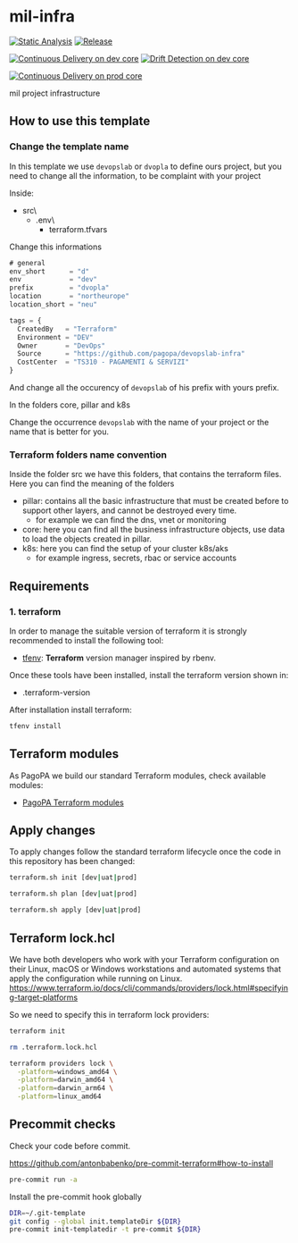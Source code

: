 # mil-infra

[![Static Analysis](https://github.com/pagopa/mil-infra/actions/workflows/static_analysis.yml/badge.svg)](https://github.com/pagopa/mil-infra/actions/workflows/static_analysis.yml)
[![Release](https://github.com/pagopa/mil-infra/actions/workflows/release.yml/badge.svg)](https://github.com/pagopa/mil-infra/actions/workflows/release.yml)

[![Continuous Delivery on dev core](https://github.com/pagopa/mil-infra/actions/workflows/dev_cd_core.yml/badge.svg)](https://github.com/pagopa/mil-infra/actions/workflows/dev_cd_core.yml)
[![Drift Detection on dev core](https://github.com/pagopa/mil-infra/actions/workflows/dev_drift_core.yml/badge.svg)](https://github.com/pagopa/mil-infra/actions/workflows/dev_drift_core.yml)

[![Continuous Delivery on prod core](https://github.com/pagopa/mil-infra/actions/workflows/prod_cd_core.yml/badge.svg)](https://github.com/pagopa/mil-infra/actions/workflows/prod_cd_core.yml)

mil project infrastructure

## How to use this template

### Change the template name

In this template we use `devopslab` or `dvopla` to define ours project, but you need to change all the information, to be complaint with your project

Inside:

* src\
  * .env\
    * terraform.tfvars

Change this informations

```ts
# general
env_short      = "d"
env            = "dev"
prefix         = "dvopla"
location       = "northeurope"
location_short = "neu"

tags = {
  CreatedBy   = "Terraform"
  Environment = "DEV"
  Owner       = "DevOps"
  Source      = "https://github.com/pagopa/devopslab-infra"
  CostCenter  = "TS310 - PAGAMENTI & SERVIZI"
}
```

And change all the occurency of `devopslab` of his prefix with yours prefix.

In the folders core, pillar and k8s

Change the occurrence `devopslab` with the name of your project or the name that is better for you.

### Terraform folders name convention

Inside the folder src we have this folders, that contains the terraform files. Here you can find the meaning of the folders

* pillar: contains all the basic infrastructure that must be created before to support other layers, and cannot be destroyed every time.
  * for example we can find the dns, vnet or monitoring
* core: here you can find all the business infrastructure objects, use data to load the objects created in pillar.
* k8s: here you can find the setup of your cluster k8s/aks
  * for example ingress, secrets, rbac or service accounts

## Requirements

### 1. terraform

In order to manage the suitable version of terraform it is strongly recommended to install the following tool:

* [tfenv](https://github.com/tfutils/tfenv): **Terraform** version manager inspired by rbenv.

Once these tools have been installed, install the terraform version shown in:

* .terraform-version

After installation install terraform:

```sh
tfenv install
```

## Terraform modules

As PagoPA we build our standard Terraform modules, check available modules:

* [PagoPA Terraform modules](https://github.com/search?q=topic%3Aterraform-modules+org%3Apagopa&type=repositories)

## Apply changes

To apply changes follow the standard terraform lifecycle once the code in this repository has been changed:

```sh
terraform.sh init [dev|uat|prod]

terraform.sh plan [dev|uat|prod]

terraform.sh apply [dev|uat|prod]
```

## Terraform lock.hcl

We have both developers who work with your Terraform configuration on their Linux, macOS or Windows workstations and automated systems that apply the configuration while running on Linux.
<https://www.terraform.io/docs/cli/commands/providers/lock.html#specifying-target-platforms>

So we need to specify this in terraform lock providers:

```sh
terraform init

rm .terraform.lock.hcl

terraform providers lock \
  -platform=windows_amd64 \
  -platform=darwin_amd64 \
  -platform=darwin_arm64 \
  -platform=linux_amd64
```

## Precommit checks

Check your code before commit.

<https://github.com/antonbabenko/pre-commit-terraform#how-to-install>

```sh
pre-commit run -a
```

Install the pre-commit hook globally

```sh
DIR=~/.git-template
git config --global init.templateDir ${DIR}
pre-commit init-templatedir -t pre-commit ${DIR}
```
